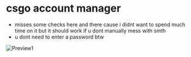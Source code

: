 # csgo account manager
- misses some checks here and there cause i didnt want to spend much time on it but it should work if u dont manually mess with smth
- u dont need to enter a password btw

![Preview1](https://i.imgur.com/ONCiggA.png)

